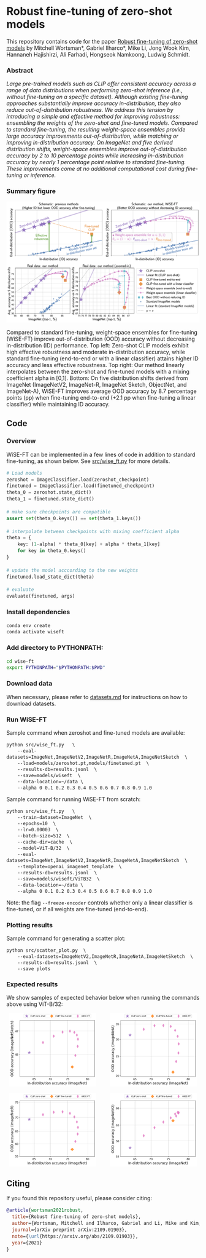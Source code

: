# Robust fine-tuning of zero-shot models

This repository contains code for the paper [Robust fine-tuning of zero-shot models](https://arxiv.org/abs/2109.01903) by Mitchell Wortsman*, Gabriel Ilharco*, Mike Li, Jong Wook Kim, Hannaneh Hajishirzi, Ali Farhadi, Hongseok Namkoong, Ludwig Schmidt.

### Abstract
*Large pre-trained models such as CLIP offer consistent accuracy across a range of data distributions when performing zero-shot inference (i.e., without fine-tuning on a specific dataset).  Although existing fine-tuning approaches substantially improve accuracy in-distribution, they also reduce out-of-distribution robustness.  We address this tension by introducing a simple and effective method for improving robustness:  ensembling the weights of the zero-shot and fine-tuned models. Compared to standard fine-tuning, the resulting weight-space ensembles provide large accuracy improvements out-of-distribution, while matching or improving in-distribution accuracy.  On ImageNet and five derived distribution shifts, weight-space ensembles improve out-of-distribution accuracy by 2 to 10 percentage points while increasing in-distribution accuracy by nearly 1 percentage point relative to standard fine-tuning.  These improvements come at no additional computational cost during fine-tuning or inference.*

### Summary figure

<p align="center">
<img src="images/figure1.png" alt="figure1"/>
</p>

Compared to standard fine-tuning, weight-space ensembles for fine-tuning (WiSE-FT) improve out-of-distribution (OOD) accuracy without decreasing in-distribution (ID) performance. 
Top left: Zero-shot CLIP models exhibit high effective robustness and moderate in-distribution accuracy, while standard fine-tuning (end-to-end or with a linear classifier) attains higher ID accuracy and less effective robustness.
Top right: Our method linearly interpolates between the zero-shot and fine-tuned models with a mixing coefficient alpha in [0,1].
Bottom: On five distribution shifts derived from ImageNet (ImageNetV2, ImageNet-R, ImageNet Sketch, ObjectNet, and ImageNet-A), WiSE-FT improves average OOD accuracy by 8.7 percentage points (pp) when fine-tuning end-to-end (+2.1 pp when fine-tuning a linear classifier) while maintaining ID accuracy.

## Code

### Overview

WiSE-FT can be implemented in a few lines of code in addition to standard fine-tuning, as shown below. See [src/wise_ft.py](src/wise_ft.py) for more details.

```python
# Load models
zeroshot = ImageClassifier.load(zeroshot_checkpoint)
finetuned = ImageClassifier.load(finetuned_checkpoint)
theta_0 = zeroshot.state_dict()
theta_1 = finetuned.state_dict()

# make sure checkpoints are compatible
assert set(theta_0.keys()) == set(theta_1.keys())

# interpolate between checkpoints with mixing coefficient alpha
theta = {
    key: (1-alpha) * theta_0[key] + alpha * theta_1[key]
    for key in theta_0.keys()
}

# update the model acccording to the new weights
finetuned.load_state_dict(theta)

# evaluate
evaluate(finetuned, args)
```

### Install dependencies

```bash
conda env create
conda activate wiseft
```

### Add directory to PYTHONPATH:

```bash
cd wise-ft
export PYTHONPATH="$PYTHONPATH:$PWD"
```

### Download data

When necessary, please refer to [datasets.md](datasets.md) for instructions on how to download datasets.

### Run WiSE-FT

Sample command when zeroshot and fine-tuned models are available:

```
python src/wise_ft.py   \
    --eval-datasets=ImageNet,ImageNetV2,ImageNetR,ImageNetA,ImageNetSketch  \
    --load=models/zeroshot.pt,models/finetuned.pt  \
    --results-db=results.jsonl  \
    --save=models/wiseft  \
    --data-location=~/data \
    --alpha 0 0.1 0.2 0.3 0.4 0.5 0.6 0.7 0.8 0.9 1.0
```

Sample command for running WiSE-FT from scratch:

```
python src/wise_ft.py   \
    --train-dataset=ImageNet  \
    --epochs=10  \
    --lr=0.00003  \
    --batch-size=512  \
    --cache-dir=cache  \
    --model=ViT-B/32  \
    --eval-datasets=ImageNet,ImageNetV2,ImageNetR,ImageNetA,ImageNetSketch  \
    --template=openai_imagenet_template  \
    --results-db=results.jsonl  \
    --save=models/wiseft/ViTB32  \
    --data-location=~/data \
    --alpha 0 0.1 0.2 0.3 0.4 0.5 0.6 0.7 0.8 0.9 1.0
```

Note: the flag `--freeze-encoder` controls whether only a linear classifier is fine-tuned, or if all weights are fine-tuned (end-to-end).

### Plotting results

Sample command for generating a scatter plot:

```
python src/scatter_plot.py  \
    --eval-datasets=ImageNetV2,ImageNetR,ImageNetA,ImageNetSketch  \
    --results-db=results.jsonl  \
    --save plots
```

### Expected results

We show samples of expected behavior below when running the commands above using ViT-B/32:

<p align="center">
  <img alt="ImageNet-Sketch" src="images/ImageNetSketch.png" width="45%">
    &nbsp; &nbsp; &nbsp; &nbsp;
  <img alt="ImageNet-A" src="images/ImageNetA.png" width="45%">
</p>
<p align="center">
  <img alt="ImageNet-R" src="images/ImageNetR.png" width="45%">
    &nbsp; &nbsp; &nbsp; &nbsp;
  <img alt="ImageNetV2" src="images/ImageNetV2.png" width="45%">
</p>


## Citing

If you found this repository useful, please consider citing:
```bibtex
@article{wortsman2021robust,
  title={Robust fine-tuning of zero-shot models},
  author={Wortsman, Mitchell and Ilharco, Gabriel and Li, Mike and Kim, Jong Wook and Hajishirzi, Hannaneh and Farhadi, Ali and Namkoong, Hongseok and Schmidt, Ludwig},
  journal={arXiv preprint arXiv:2109.01903},
  note={\url{https://arxiv.org/abs/2109.01903}},
  year={2021}
}
```
